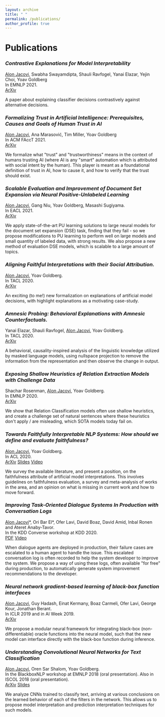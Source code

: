 ```yaml
---
layout: archive
title: " "
permalink: /publications/
author_profile: true
---
```


<!---  {% if author.googlescholar %}
  <u><a href="{{author.googlescholar}}">My Google Scholar profile</a> will </u>
{% endif %}

{% include base_path %}

{% for post in site.publications reversed %}
  {% include archive-single.html %}
{% endfor %} -->

# Publications


### *Contrastive Explanations for Model Interpretability*  
<ins>Alon Jacovi</ins>, Swabha Swayamdipta, Shauli Ravfogel, Yanai Elazar, Yejin Choi, Yoav Goldberg  
In EMNLP 2021.  
[ArXiv](https://arxiv.org/abs/2103.01378)  

A paper about explaining classifier decisions contrastively against alternative decisions.

### *Formalizing Trust in Artificial Intelligence: Prerequisites, Causes and Goals of Human Trust in AI*  
<ins>Alon Jacovi</ins>, Ana Marasović, Tim Miller, Yoav Goldberg  
In ACM FAccT 2021.  
[ArXiv](https://arxiv.org/abs/2010.07487)
  
We formalize what "trust" and "trustworthiness" means in the context of humans trusting AI (where AI is any "smart" automation which is attributed with social intent by the human). This player is meant as a foundational definition of trust in AI, how to cause it, and how to verify that the trust should exist. 

### *Scalable Evaluation and Improvement of Document Set Expansion via Neural Positive-Unlabeled Learning*
<ins>Alon Jacovi</ins>, Gang Niu, Yoav Goldberg, Masashi Sugiyama.  
In EACL 2021.  
[ArXiv](https://arxiv.org/abs/1910.13339)

We apply state-of-the-art PU learning solutions to large neural models for the document set expansion (DSE) task, finding that they fail - so we propose modifications to PU learning to perform well on large models and small quantity of labeled data, with strong results. We also propose a new method of evaluation DSE models, which is scalable to a large amount of topics. 

### *Aligning Faithful Interpretations with their Social Attribution.*
<ins>Alon Jacovi</ins>, Yoav Goldberg.  
In TACL 2020.  
[ArXiv](https://arxiv.org/abs/2006.01067)

An exciting (to me!) new formalization on explanations of artificial model decisions, with highlight explanations as a motivating case-study.
 
### *Amnesic Probing: Behavioral Explanations with Amnesic Counterfactuals.*
Yanai Elazar, Shauli Ravfogel, <ins>Alon Jacovi</ins>, Yoav Goldberg.  
In TACL 2020.  
[ArXiv](https://arxiv.org/abs/2006.00995)

A behavioral, causality-inspired analysis of the linguistic knowledge utilized by masked language models, using nullspace projection to remove the information from the representation and then observe the change in output. 

### *Exposing Shallow Heuristics of Relation Extraction Models with Challenge Data*
Shachar Rosenman, <ins>Alon Jacovi</ins>, Yoav Goldberg.   
In EMNLP 2020.  
[ArXiv](https://arxiv.org/pdf/2010.03656.pdf)

We show that Relation Classification models often use shallow heuristics, and create a challenge set of natural sentences where these heuristics don't apply / are misleading, which SOTA models today fail on. 
 
### *Towards Faithfully Interpretable NLP Systems: How should we define and evaluate faithfulness?*
<ins>Alon Jacovi</ins>, Yoav Goldberg.  
In ACL 2020.  
[ArXiv](https://arxiv.org/abs/2004.03685) [Slides](https://alonjacovi.github.io/files/Faithfulness_ACL2020.pdf) [Video](https://slideslive.com/38929099/towards-faithfully-interpretable-nlp-systems-how-should-we-define-and-evaluate-faithfulness)

We survey the available literature, and present a position, on the faithfulness attribute of artificial model interpretations. This involves guidelines on faithfulness evaluation, a survey and meta-analysis of works in the area, and an opinion on what is missing in current work and how to move forward.

### *Improving Task-Oriented Dialogue Systems In Production with Conversation Logs*
<ins>Alon Jacovi</ins>\*, Ori Bar El\*, Ofer Lavi, David Boaz, David Amid, Inbal Ronen and Ateret Anaby-Tavor.  
In the KDD Converse workshop at KDD 2020.  
[PDF](https://alonjacovi.github.io/files/Updating_Bots_from_Logs__KDD_Converse_2020_.pdf) [Video](https://www.youtube.com/watch?v=_4Crv-RZWpg)

When dialogue agents are deployed in production, their failure cases are escalated to a human agent to handle the issue. This escalated conversation log is often recorded to help the system developer to improve the system. We propose a way of using these logs, often available "for free" during production, to automatically generate system improvement recommendations to the developer.

### *Neural network gradient-based learning of black-box function interfaces*
<ins>Alon Jacovi</ins>, Guy Hadash, Einat Kermany, Boaz Carmeli, Ofer Lavi, George Kour, Jonathan Berant.    
In ICLR 2019 and in AI Week 2019.  
[ArXiv](https://arxiv.org/abs/1901.03995)

We propose a modular neural framework for integrating black-box (non-differentiable) oracle functions into the neural model, such that the new model can interface directly with the black-box function during inference.

### *Understanding Convolutional Neural Networks for Text Classification*
<ins>Alon Jacovi</ins>, Oren Sar Shalom, Yoav Goldberg.  
In the BlackboxNLP workshop at EMNLP 2018 (oral presentation). Also in ISCOL 2018 (oral presentation).  
[ArXiv](https://arxiv.org/abs/1809.08037) [Slides](https://alonjacovi.github.io/files/Understanding-CNNs-Text-BlackboxNLP2018.pdf)

We analyze CNNs trained to classify text, arriving at various conclusions on the learned behavior of each of the filters in the network. This allows us to propose model interpretation and prediction interpretation techniques for such models.

<!--- 
## Extended Abstracts

\textit{(Extended Abstract)} \textbf{Learning and Understanding Different Categories of Sexism Using Convolutional Neural Network Filters} \\ Sima Sharifirad, \underline{Alon Jacovi}, Stan Matwin. \\ In the Widening NLP workshop at ACL 2019.

 -->
